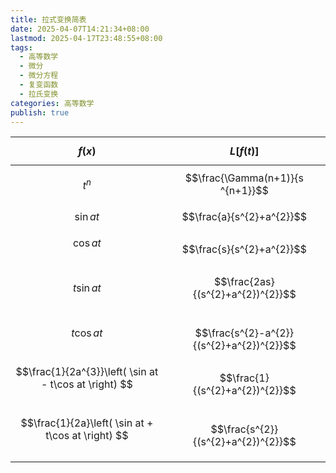 ```yaml
---
title: 拉式变换简表
date: 2025-04-07T14:21:34+08:00
lastmod: 2025-04-17T23:48:55+08:00
tags:
  - 高等数学
  - 微分
  - 微分方程
  - 复变函数
  - 拉氏变换
categories: 高等数学
publish: true
---
```


| $$f(x)$$                                                   | $$L\left[ f(t) \right]$$                  |
| ---------------------------------------------------------- | ----------------------------------------- |
| $$t^{n}$$                                                  | $$\frac{\Gamma(n+1)}{s ^{n+1}}$$          |
| $$\sin at$$                                                | $$\frac{a}{s^{2}+a^{2}}$$                 |
| $$\cos at$$<br>                                            | $$\frac{s}{s^{2}+a^{2}}$$                 |
| $$t\sin at$$<br>                                           | $$\frac{2as}{(s^{2}+a^{2})^{2}}$$<br>     |
| $$t\cos at$$<br>                                           | $$\frac{s^{2}-a^{2}}{(s^{2}+a^{2})^{2}}$$ |
| $$\frac{1}{2a^{3}}\left( \sin at - t\cos at \right) $$<br> | $$\frac{1}{(s^{2}+a^{2})^{2}}$$           |
| $$\frac{1}{2a}\left( \sin at + t\cos at \right) $$<br>     | $$\frac{s^{2}}{(s^{2}+a^{2})^{2}}$$       |
